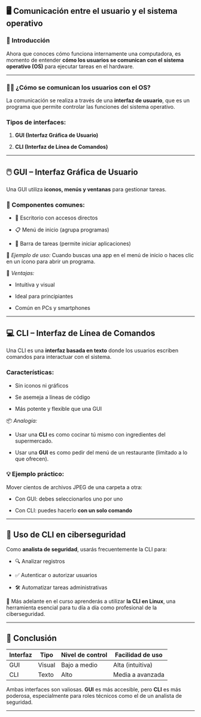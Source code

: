 
## 🖥️ Comunicación entre el usuario y el sistema operativo

### 📌 Introducción

Ahora que conoces cómo funciona internamente una computadora, es momento de entender **cómo los usuarios se comunican con el sistema operativo (OS)** para ejecutar tareas en el hardware.

---

### 🧑‍💻 ¿Cómo se comunican los usuarios con el OS?

La comunicación se realiza a través de una **interfaz de usuario**, que es un programa que permite controlar las funciones del sistema operativo.

### Tipos de interfaces:

1. **GUI (Interfaz Gráfica de Usuario)**
    
2. **CLI (Interfaz de Línea de Comandos)**
    

---

## 🖱️ GUI – Interfaz Gráfica de Usuario

Una GUI utiliza **iconos, menús y ventanas** para gestionar tareas.

### 🧩 Componentes comunes:

- 📂 Escritorio con accesos directos
    
- 📋 Menú de inicio (agrupa programas)
    
- 📌 Barra de tareas (permite iniciar aplicaciones)
    

👤 _Ejemplo de uso:_ Cuando buscas una app en el menú de inicio o haces clic en un ícono para abrir un programa.

📝 _Ventajas:_

- Intuitiva y visual
    
- Ideal para principiantes
    
- Común en PCs y smartphones
    

---

## 💻 CLI – Interfaz de Línea de Comandos

Una CLI es una **interfaz basada en texto** donde los usuarios escriben comandos para interactuar con el sistema.

### Características:

- Sin iconos ni gráficos
    
- Se asemeja a líneas de código
    
- Más potente y flexible que una GUI
    

📦 _Analogía:_

- Usar una **CLI** es como cocinar tú mismo con ingredientes del supermercado.
    
- Usar una **GUI** es como pedir del menú de un restaurante (limitado a lo que ofrecen).
    

### 💡 Ejemplo práctico:

Mover cientos de archivos JPEG de una carpeta a otra:

- Con GUI: debes seleccionarlos uno por uno
    
- Con CLI: puedes hacerlo **con un solo comando**
    

---

## 🔐 Uso de CLI en ciberseguridad

Como **analista de seguridad**, usarás frecuentemente la CLI para:

- 🔍 Analizar registros
    
- ✅ Autenticar o autorizar usuarios
    
- 🛠 Automatizar tareas administrativas
    

📘 Más adelante en el curso aprenderás a utilizar **la CLI en Linux**, una herramienta esencial para tu día a día como profesional de la ciberseguridad.

---

## 🎯 Conclusión

|Interfaz|Tipo|Nivel de control|Facilidad de uso|
|---|---|---|---|
|GUI|Visual|Bajo a medio|Alta (intuitiva)|
|CLI|Texto|Alto|Media a avanzada|

Ambas interfaces son valiosas. **GUI** es más accesible, pero **CLI** es más poderosa, especialmente para roles técnicos como el de un analista de seguridad.

---


